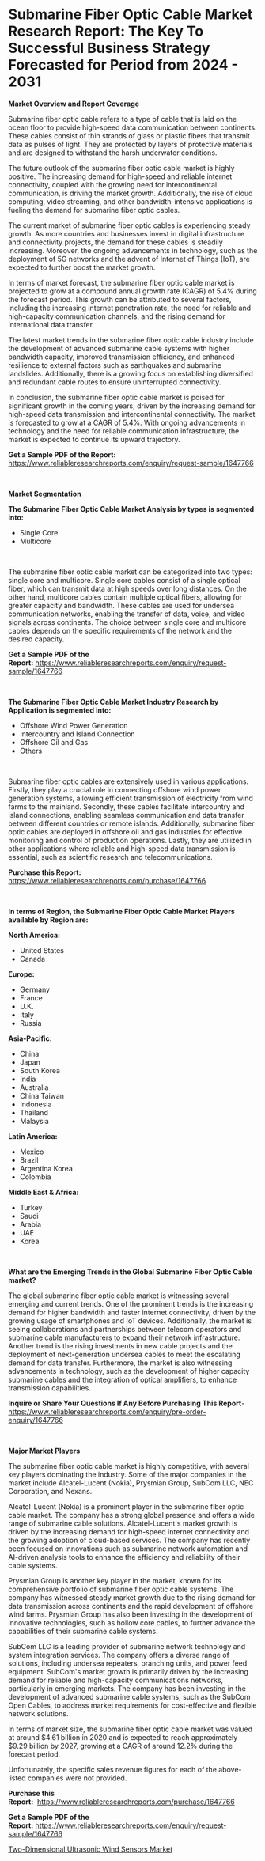 <p><h1>Submarine Fiber Optic Cable Market Research Report: The Key To Successful Business Strategy Forecasted for Period from 2024 - 2031</h1></p><p><strong>Market Overview and Report Coverage</strong></p>
<p><p>Submarine fiber optic cable refers to a type of cable that is laid on the ocean floor to provide high-speed data communication between continents. These cables consist of thin strands of glass or plastic fibers that transmit data as pulses of light. They are protected by layers of protective materials and are designed to withstand the harsh underwater conditions.</p><p>The future outlook of the submarine fiber optic cable market is highly positive. The increasing demand for high-speed and reliable internet connectivity, coupled with the growing need for intercontinental communication, is driving the market growth. Additionally, the rise of cloud computing, video streaming, and other bandwidth-intensive applications is fueling the demand for submarine fiber optic cables.</p><p>The current market of submarine fiber optic cables is experiencing steady growth. As more countries and businesses invest in digital infrastructure and connectivity projects, the demand for these cables is steadily increasing. Moreover, the ongoing advancements in technology, such as the deployment of 5G networks and the advent of Internet of Things (IoT), are expected to further boost the market growth.</p><p>In terms of market forecast, the submarine fiber optic cable market is projected to grow at a compound annual growth rate (CAGR) of 5.4% during the forecast period. This growth can be attributed to several factors, including the increasing internet penetration rate, the need for reliable and high-capacity communication channels, and the rising demand for international data transfer.</p><p>The latest market trends in the submarine fiber optic cable industry include the development of advanced submarine cable systems with higher bandwidth capacity, improved transmission efficiency, and enhanced resilience to external factors such as earthquakes and submarine landslides. Additionally, there is a growing focus on establishing diversified and redundant cable routes to ensure uninterrupted connectivity.</p><p>In conclusion, the submarine fiber optic cable market is poised for significant growth in the coming years, driven by the increasing demand for high-speed data transmission and intercontinental connectivity. The market is forecasted to grow at a CAGR of 5.4%. With ongoing advancements in technology and the need for reliable communication infrastructure, the market is expected to continue its upward trajectory.</p></p>
<p><strong>Get a Sample PDF of the Report:</strong> <a href="https://www.reliableresearchreports.com/enquiry/request-sample/1647766">https://www.reliableresearchreports.com/enquiry/request-sample/1647766</a></p>
<p>&nbsp;</p>
<p><strong>Market Segmentation</strong></p>
<p><strong>The Submarine Fiber Optic Cable Market Analysis by types is segmented into:</strong></p>
<p><ul><li>Single Core</li><li>Multicore</li></ul></p>
<p>&nbsp;</p>
<p><p>The submarine fiber optic cable market can be categorized into two types: single core and multicore. Single core cables consist of a single optical fiber, which can transmit data at high speeds over long distances. On the other hand, multicore cables contain multiple optical fibers, allowing for greater capacity and bandwidth. These cables are used for undersea communication networks, enabling the transfer of data, voice, and video signals across continents. The choice between single core and multicore cables depends on the specific requirements of the network and the desired capacity.</p></p>
<p><strong>Get a Sample PDF of the Report:</strong>&nbsp;<a href="https://www.reliableresearchreports.com/enquiry/request-sample/1647766">https://www.reliableresearchreports.com/enquiry/request-sample/1647766</a></p>
<p>&nbsp;</p>
<p><strong>The Submarine Fiber Optic Cable Market Industry Research by Application is segmented into:</strong></p>
<p><ul><li>Offshore Wind Power Generation</li><li>Intercountry and Island Connection</li><li>Offshore Oil and Gas</li><li>Others</li></ul></p>
<p>&nbsp;</p>
<p><p>Submarine fiber optic cables are extensively used in various applications. Firstly, they play a crucial role in connecting offshore wind power generation systems, allowing efficient transmission of electricity from wind farms to the mainland. Secondly, these cables facilitate intercountry and island connections, enabling seamless communication and data transfer between different countries or remote islands. Additionally, submarine fiber optic cables are deployed in offshore oil and gas industries for effective monitoring and control of production operations. Lastly, they are utilized in other applications where reliable and high-speed data transmission is essential, such as scientific research and telecommunications.</p></p>
<p><strong>Purchase this Report:</strong>&nbsp; <a href="https://www.reliableresearchreports.com/purchase/1647766">https://www.reliableresearchreports.com/purchase/1647766</a></p>
<p>&nbsp;</p>
<p><strong>In terms of Region, the Submarine Fiber Optic Cable Market Players available by Region are:</strong></p>
<p>
    <p> <strong> North America: </strong>
        <ul>
            <li>United States</li>
            <li>Canada</li>
        </ul>
        </p> 
    <p> <strong> Europe: </strong>
        <ul>
            <li>Germany</li>
            <li>France</li>
            <li>U.K.</li>
            <li>Italy</li>
            <li>Russia</li>
        </ul>
        </p> 
    <p> <strong> Asia-Pacific: </strong>
        <ul>
            <li>China</li>
            <li>Japan</li>
            <li>South Korea</li>
            <li>India</li>
            <li>Australia</li>
            <li>China Taiwan</li>
            <li>Indonesia</li>
            <li>Thailand</li>
            <li>Malaysia</li>
        </ul>
        </p> 
    <p> <strong> Latin America: </strong>
        <ul>
            <li>Mexico</li>
            <li>Brazil</li>
            <li>Argentina Korea</li>
            <li>Colombia</li>
        </ul>
        </p> 
    <p> <strong> Middle East & Africa: </strong>
        <ul>
            <li>Turkey</li>
            <li>Saudi</li>
            <li>Arabia</li>
            <li>UAE</li>
            <li>Korea</li>
        </ul>
    </p>
    </p>
<p>&nbsp;</p>
<p><strong>What are the Emerging Trends in the Global Submarine Fiber Optic Cable market?</strong></p>
<p><p>The global submarine fiber optic cable market is witnessing several emerging and current trends. One of the prominent trends is the increasing demand for higher bandwidth and faster internet connectivity, driven by the growing usage of smartphones and IoT devices. Additionally, the market is seeing collaborations and partnerships between telecom operators and submarine cable manufacturers to expand their network infrastructure. Another trend is the rising investments in new cable projects and the deployment of next-generation undersea cables to meet the escalating demand for data transfer. Furthermore, the market is also witnessing advancements in technology, such as the development of higher capacity submarine cables and the integration of optical amplifiers, to enhance transmission capabilities.</p></p>
<p><strong>Inquire or Share Your Questions If Any Before Purchasing This Report</strong>- <a href="https://www.reliableresearchreports.com/enquiry/pre-order-enquiry/1647766">https://www.reliableresearchreports.com/enquiry/pre-order-enquiry/1647766</a></p>
<p>&nbsp;</p>
<p><strong>Major Market Players</strong></p>
<p><p>The submarine fiber optic cable market is highly competitive, with several key players dominating the industry. Some of the major companies in the market include Alcatel-Lucent (Nokia), Prysmian Group, SubCom LLC, NEC Corporation, and Nexans.</p><p>Alcatel-Lucent (Nokia) is a prominent player in the submarine fiber optic cable market. The company has a strong global presence and offers a wide range of submarine cable solutions. Alcatel-Lucent's market growth is driven by the increasing demand for high-speed internet connectivity and the growing adoption of cloud-based services. The company has recently been focused on innovations such as submarine network automation and AI-driven analysis tools to enhance the efficiency and reliability of their cable systems.</p><p>Prysmian Group is another key player in the market, known for its comprehensive portfolio of submarine fiber optic cable systems. The company has witnessed steady market growth due to the rising demand for data transmission across continents and the rapid development of offshore wind farms. Prysmian Group has also been investing in the development of innovative technologies, such as hollow core cables, to further advance the capabilities of their submarine cable systems.</p><p>SubCom LLC is a leading provider of submarine network technology and system integration services. The company offers a diverse range of solutions, including undersea repeaters, branching units, and power feed equipment. SubCom's market growth is primarily driven by the increasing demand for reliable and high-capacity communications networks, particularly in emerging markets. The company has been investing in the development of advanced submarine cable systems, such as the SubCom Open Cables, to address market requirements for cost-effective and flexible network solutions.</p><p>In terms of market size, the submarine fiber optic cable market was valued at around $4.61 billion in 2020 and is expected to reach approximately $9.29 billion by 2027, growing at a CAGR of around 12.2% during the forecast period.</p><p>Unfortunately, the specific sales revenue figures for each of the above-listed companies were not provided.</p></p>
<p><strong>Purchase this Report:</strong>&nbsp;&nbsp;<a href="https://www.reliableresearchreports.com/purchase/1647766">https://www.reliableresearchreports.com/purchase/1647766</a></p>
<p></p>
<p><strong>Get a Sample PDF of the Report:</strong>&nbsp;<a href="https://www.reliableresearchreports.com/enquiry/request-sample/1647766">https://www.reliableresearchreports.com/enquiry/request-sample/1647766</a></p>
<p><p><a href="https://github.com/tamvrosiya/Market-Research-Report-List-2/blob/main/two-dimensional-ultrasonic-wind-sensors-market.md">Two-Dimensional Ultrasonic Wind Sensors Market</a></p></p>